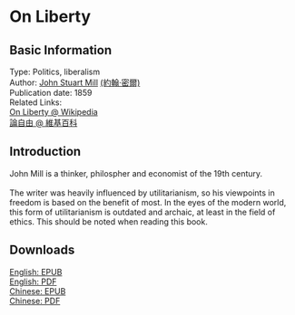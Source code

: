 # On Liberty

## Basic Information

Type: Politics, liberalism <br>
Author: [John Stuart Mill](https://en.wikipedia.org/wiki/John_Stuart_Mill) [(約翰·密爾)](https://zh.wikipedia.org/zh-hk/%E7%BA%A6%E7%BF%B0%C2%B7%E6%96%AF%E5%9B%BE%E5%B0%94%E7%89%B9%C2%B7%E5%AF%86%E5%B0%94) <br>
Publication date: 1859 <br>
Related Links: <br>
[On Liberty @ Wikipedia](https://en.wikipedia.org/wiki/On_Liberty) <br>
[論自由 @ 維基百科](https://zh.wikipedia.org/zh-hk/%E8%AE%BA%E8%87%AA%E7%94%B1) <br>

## Introduction

John Mill is a thinker, philospher and economist of the 19th century. <br>
<br>
The writer was heavily influenced by utilitarianism, so his viewpoints in freedom is based on the benefit of most. In the eyes of the modern world, this form of utilitarianism is outdated and archaic, at least in the field of ethics. This should be noted when reading this book.
## Downloads

[English: EPUB](https://github.com/StatusManHK/books/raw/main/ebooks/epub/On%20Liberty.epub) <br>
[English: PDF](https://github.com/StatusManHK/books/raw/main/ebooks/pdf/On%20Liberty.pdf) <br>
[Chinese: EPUB](https://github.com/StatusManHK/books/raw/main/ebooks/epub/%E7%B4%84%E7%BF%B0%C2%B7%E5%AF%86%E7%88%BE%EF%BC%9A%E8%AB%96%E8%87%AA%E7%94%B1.epub) <br>
[Chinese: PDF](https://github.com/StatusManHK/books/raw/main/ebooks/pdf/%E7%B4%84%E7%BF%B0%C2%B7%E5%AF%86%E7%88%BE%EF%BC%9A%E8%AB%96%E8%87%AA%E7%94%B1.pdf) <br>
